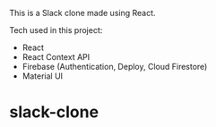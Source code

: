 This is a Slack clone made using React.

Tech used in this project:

- React
- React Context API
- Firebase (Authentication, Deploy, Cloud Firestore)
- Material UI
# slack-clone
